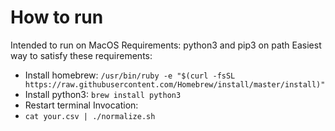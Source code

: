 # How to run
Intended to run on MacOS
Requirements: python3 and pip3 on path
Easiest way to satisfy these requirements:
  - Install homebrew: `/usr/bin/ruby -e "$(curl -fsSL https://raw.githubusercontent.com/Homebrew/install/master/install)"`
  - Install python3: `brew install python3`
  - Restart terminal
Invocation:
  - `cat your.csv | ./normalize.sh`